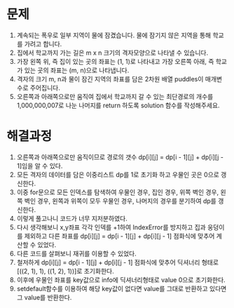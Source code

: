 # 문제
1. 계속되는 폭우로 일부 지역이 물에 잠겼습니다. 물에 잠기지 않은 지역을 통해 학교를 가려고 합니다. 
2. 집에서 학교까지 가는 길은 m x n 크기의 격자모양으로 나타낼 수 있습니다.
3. 가장 왼쪽 위, 즉 집이 있는 곳의 좌표는 (1, 1)로 나타내고 가장 오른쪽 아래, 즉 학교가 있는 곳의 좌표는 (m, n)으로 나타냅니다.
4. 격자의 크기 m, n과 물이 잠긴 지역의 좌표를 담은 2차원 배열 puddles이 매개변수로 주어집니다. 
5. 오른쪽과 아래쪽으로만 움직여 집에서 학교까지 갈 수 있는 최단경로의 개수를 1,000,000,007로 나눈 
   나머지를 return 하도록 solution 함수를 작성해주세요.



# 해결과정
1. 오른쪽과 아래쪽으로만 움직이므로 경로의 갯수 dp[i][j] = dp[i - 1][j] + dp[i][j - 1]임을 알 수 있다.
2. 모든 격자의 데이터를 담은 이중리스트 dp를 1로 초기화 하고 우물인 곳은 0으로 갱신한다.
3. 이중 for문으로 모든 인덱스를 탐색하여 우물인 경우, 집인 경우, 위쪽 벽인 경우, 왼쪽 벽인 경우, 왼쪽과 위쪽이 모두 우물인 경우, 나머지의 경우를
   분기하여 dp를 갱신한다.
4. 이렇게 풀고나니 코드가 너무 지저분하였다. 
5. 다시 생각해보니 x,y좌표 각각 인덱를 +1하여 IndexError를 방지하고 집과 웅덩이를 제외하고 다른 좌표를 
   dp[i][j] = dp[i - 1][j] + dp[i][j - 1] 점화식에 맞추어 계산할 수 있었다.
6. 다른 코드를 살펴보니 재귀를 이용할 수 있었다.
7. 철저하게 dp[i][j] = dp[i - 1][j] + dp[i][j - 1] 점화식에 맞추어 딕셔너리 형태로 [((2, 1), 1), ((1, 2), 1))]로 초기화한다.
8. 이후에 우물인 좌표를 key값으로 info에 딕셔너리형태로 value 0으로 초기화한다.
9. setdefault함수를 이용하여 해당 key값이 없다면 value를 그대로 반환하고 있다면 그 value를 반환한다.
   